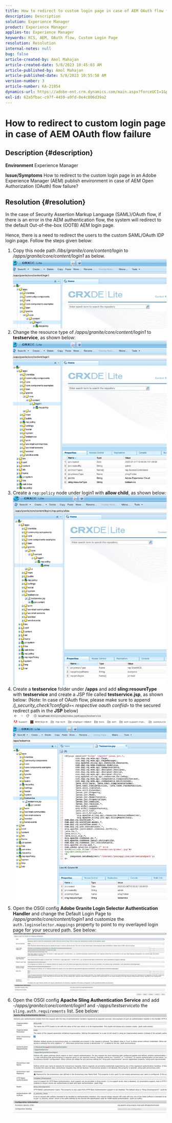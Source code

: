 ```yaml
---
title: How to redirect to custom login page in case of AEM OAuth flow failure
description: Description
solution: Experience Manager
product: Experience Manager
applies-to: Experience Manager
keywords: KCS, AEM, OAuth flow, Custom Login Page
resolution: Resolution
internal-notes: null
bug: false
article-created-by: Amol Mahajan
article-created-date: 5/8/2023 10:45:03 AM
article-published-by: Amol Mahajan
article-published-date: 5/8/2023 10:55:58 AM
version-number: 3
article-number: KA-21954
dynamics-url: https://adobe-ent.crm.dynamics.com/main.aspx?forceUCI=1&pagetype=entityrecord&etn=knowledgearticle&id=e93f925e-8ded-ed11-8849-6045bd006295
exl-id: 62a5fbac-c97f-4459-a9fd-0e4c806d39a2
---
```

# How to redirect to custom login page in case of AEM OAuth flow failure

## Description {#description}

<b>Environment</b>
Experience Manager


<b>Issue/Symptoms</b>
How to redirect to the custom login page in an Adobe Experience Manager (AEM) publish environment in case of AEM Open Authorization (OAuth) flow failure?


## Resolution {#resolution}


In the case of Security Assertion Markup Language (SAML)/OAuth flow, if there is an error in the AEM authentication flow, the system will redirect to the default Out-of-the-box (OOTB) AEM login page.

Hence, there is a need to redirect the users to the custom SAML/OAuth IDP login page. Follow the steps given below:

1. Copy this node path */libs/granite/core/content/login* to */apps/granite/core/content/login1* as below.![](assets/704db5a9-53eb-ed11-a7c6-6045bd006e5a.png)
2. Change the resource type of */apps/granite/core/content/login1* to <b>testservice</b>, as shown below:![](assets/25e0ebb5-ede4-ed11-a7c7-6045bd006a22.png)
3. Create a `rep:policy` node under login1 with <b>allow child</b>, as shown below:![](assets/cc0347ce-ede4-ed11-a7c7-6045bd006a22.png)
4. Create a <b>testservice</b> folder under <b>/apps</b> and add <b>sling:resoureType</b> with <b>testservice</b> and create a JSP file called <b>testservice.jsp</b>, as shown below: (Note: In case of OAuth flow, please make sure to append */j_security_check?configid=`<` respective oauth confiid`>`* to the secured redirect path in the <b>JSP</b> below)![](assets/aec657e1-ede4-ed11-a7c7-6045bd006a22.png)
5. Open the OSGI config <b>Adobe Granite Login Selector Authentication Handler</b> and change the Default Login Page to */apps/granite/core/content/login1* and customize the `auth.loginselector.mappings` property to point to my overlayed login page for your secured path. See below:![](assets/b45869f6-ede4-ed11-a7c7-6045bd006a22.png)
6. Open the OSGI config <b>Apache Sling Authentication Service</b> and add *-/apps/granite/core/content/login1* and *-/apps/testservice*to the `sling.auth.requirements` list. See below:![](assets/494fad08-eee4-ed11-a7c7-6045bd006a22.png)
